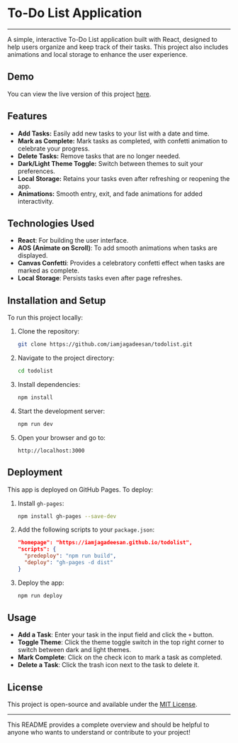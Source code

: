# To-Do List Application
---
A simple, interactive To-Do List application built with React, designed to help users organize and keep track of their tasks. This project also includes animations and local storage to enhance the user experience.

## Demo

You can view the live version of this project [here](https://iamjagadeesan.github.io/todolist/).

## Features

- **Add Tasks:** Easily add new tasks to your list with a date and time.
- **Mark as Complete:** Mark tasks as completed, with confetti animation to celebrate your progress.
- **Delete Tasks:** Remove tasks that are no longer needed.
- **Dark/Light Theme Toggle:** Switch between themes to suit your preferences.
- **Local Storage:** Retains your tasks even after refreshing or reopening the app.
- **Animations:** Smooth entry, exit, and fade animations for added interactivity.

## Technologies Used

- **React**: For building the user interface.
- **AOS (Animate on Scroll)**: To add smooth animations when tasks are displayed.
- **Canvas Confetti**: Provides a celebratory confetti effect when tasks are marked as complete.
- **Local Storage**: Persists tasks even after page refreshes.

## Installation and Setup

To run this project locally:

1. Clone the repository:
   ```bash
   git clone https://github.com/iamjagadeesan/todolist.git
   ```

2. Navigate to the project directory:
   ```bash
   cd todolist
   ```

3. Install dependencies:
   ```bash
   npm install
   ```

4. Start the development server:
   ```bash
   npm run dev
   ```

5. Open your browser and go to:
   ```
   http://localhost:3000
   ```

## Deployment

This app is deployed on GitHub Pages. To deploy:

1. Install `gh-pages`:
   ```bash
   npm install gh-pages --save-dev
   ```

2. Add the following scripts to your `package.json`:
   ```json
   "homepage": "https://iamjagadeesan.github.io/todolist",
   "scripts": {
     "predeploy": "npm run build",
     "deploy": "gh-pages -d dist"
   }
   ```

3. Deploy the app:
   ```bash
   npm run deploy
   ```

## Usage

- **Add a Task**: Enter your task in the input field and click the `+` button.
- **Toggle Theme**: Click the theme toggle switch in the top right corner to switch between dark and light themes.
- **Mark Complete**: Click on the check icon to mark a task as completed.
- **Delete a Task**: Click the trash icon next to the task to delete it.

## License

This project is open-source and available under the [MIT License](LICENSE).

---

This README provides a complete overview and should be helpful to anyone who wants to understand or contribute to your project!

